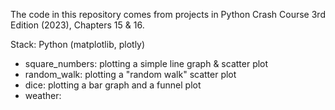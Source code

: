 The code in this repository comes from projects in Python Crash Course 3rd Edition (2023), Chapters 15 & 16.

Stack: Python (matplotlib, plotly)
 - square_numbers: plotting a simple line graph & scatter plot
 - random_walk: plotting a "random walk" scatter plot
 - dice: plotting a bar graph and a funnel plot
 - weather: 
